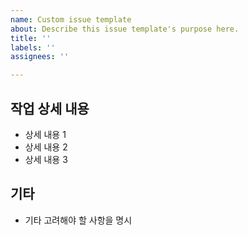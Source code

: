 ```yaml
---
name: Custom issue template
about: Describe this issue template's purpose here.
title: ''
labels: ''
assignees: ''

---
```


## 작업 상세 내용
- 상세 내용 1
- 상세 내용 2
- 상세 내용 3

## 기타
- 기타 고려해야 할 사항을 명시
